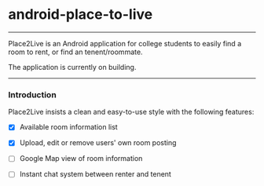 # android-place-to-live
----

Place2Live is an Android application for college students to easily find a room to rent, or find an tenent/roommate.

The application is currently on building.

----
### Introduction

Place2Live insists a clean and easy-to-use style with the following features:
  - [x] Available room information list
  - [x] Upload, edit or remove users' own room posting
  - [ ] Google Map view of room information
  - [ ] Instant chat system between renter and tenent
  
